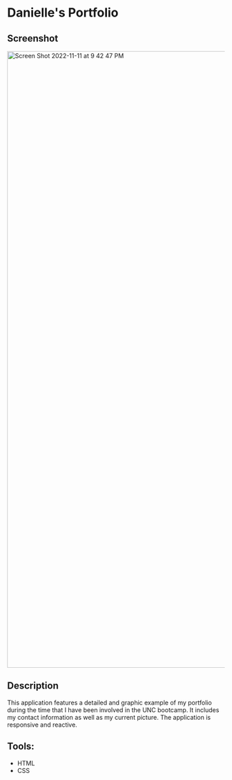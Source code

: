 # Danielle's Portfolio

## Screenshot

<img width="1424" alt="Screen Shot 2022-11-11 at 9 42 47 PM" src="https://user-images.githubusercontent.com/106556894/201452969-9c462ba3-93ac-40d5-90b8-948945614aee.png">

## Description

This application features a detailed and graphic example of my portfolio during the time that I have been involved in the UNC bootcamp. It includes my contact information as well as my current picture. The application is responsive and reactive. 

## Tools:

* HTML
* CSS